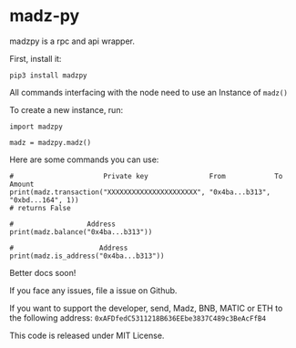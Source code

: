 # madz-py
madzpy is a rpc and api wrapper.

First, install it:
```
pip3 install madzpy
```

All commands interfacing with the node need to use an Instance of `madz()`

To create a new instance, run:
```
import madzpy

madz = madzpy.madz()
```
Here are some commands you can use:
```
#                      Private key               From            To            Amount
print(madz.transaction("XXXXXXXXXXXXXXXXXXXXXX", "0x4ba...b313", "0xbd...164", 1))
# returns False 

#                  Address
print(madz.balance("0x4ba...b313"))

#                     Address
print(madz.is_address("0x4ba...b313"))

```

Better docs soon!

If you face any issues, file a issue on Github.

If you want to support the developer, send, Madz, BNB, MATIC or ETH to the following address:
```0xAFDfedC5311218B636EEbe3837C489c3BeAcFfB4```

This code is released under MIT License.
